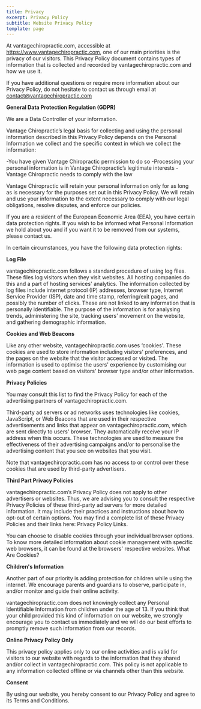 ```yaml
---
title: Privacy
excerpt: Privacy Policy
subtitle: Website Privacy Policy
template: page
---
```

At vantagechiropractic.com, accessible at https://www.vantagechiropractic.com, one of our main priorities is the privacy of our visitors. This Privacy Policy document contains types of information that is collected and recorded by vantagechiropractic.com and how we use it.

If you have additional questions or require more information about our Privacy Policy, do not hesitate to contact us through email at contact@vantagechiropractic.com

**General Data Protection Regulation (GDPR)**

We are a Data Controller of your information.

Vantage Chiropractic’s legal basis for collecting and using the personal information described in this Privacy Policy depends on the Personal Information we collect and the specific context in which we collect the information:

\-You have given Vantage Chiropractic permission to do so
-Processing your personal information is in Vantage Chiropractic’s legitimate interests
-Vantage Chiropractic needs to comply with the law

Vantage Chiropractic will retain your personal information only for as long as is necessary for the purposes set out in this Privacy Policy. We will retain and use your information to the extent necessary to comply with our legal obligations, resolve disputes, and enforce our policies.

If you are a resident of the European Economic Area (EEA), you have certain data protection rights. If you wish to be informed what Personal Information we hold about you and if you want it to be removed from our systems, please contact us.

In certain circumstances, you have the following data protection rights:

**Log File**

vantagechiropractic.com follows a standard procedure of using log files. These files log visitors when they visit websites. All hosting companies do this and a part of hosting services' analytics. The information collected by log files include internet protocol (IP) addresses, browser type, Internet Service Provider (ISP), date and time stamp, referring/exit pages, and possibly the number of clicks. These are not linked to any information that is personally identifiable. The purpose of the information is for analysing trends, administering the site, tracking users' movement on the website, and gathering demographic information.

**Cookies and Web Beacons**

Like any other website, vantagechiropractic.com uses ‘cookies'. These cookies are used to store information including visitors' preferences, and the pages on the website that the visitor accessed or visited. The information is used to optimise the users' experience by customising our web page content based on visitors' browser type and/or other information.

**Privacy Policies**

You may consult this list to find the Privacy Policy for each of the advertising partners of vantagechiropractic.com.

Third-party ad servers or ad networks uses technologies like cookies, JavaScript, or Web Beacons that are used in their respective advertisements and links that appear on vantagechiropractic.com, which are sent directly to users' browser. They automatically receive your IP address when this occurs. These technologies are used to measure the effectiveness of their advertising campaigns and/or to personalise the advertising content that you see on websites that you visit.

Note that vantagechiropractic.com has no access to or control over these cookies that are used by third-party advertisers.

**Third Part Privacy Policies**

vantagechiropractic.com’s Privacy Policy does not apply to other advertisers or websites. Thus, we are advising you to consult the respective Privacy Policies of these third-party ad servers for more detailed information. It may include their practices and instructions about how to opt-out of certain options. You may find a complete list of these Privacy Policies and their links here: Privacy Policy Links.

You can choose to disable cookies through your individual browser options. To know more detailed information about cookie management with specific web browsers, it can be found at the browsers' respective websites. What Are Cookies?

**Children's Information**

Another part of our priority is adding protection for children while using the internet. We encourage parents and guardians to observe, participate in, and/or monitor and guide their online activity.

vantagechiropractic.com does not knowingly collect any Personal Identifiable Information from children under the age of 13. If you think that your child provided this kind of information on our website, we strongly encourage you to contact us immediately and we will do our best efforts to promptly remove such information from our records.

**Online Privacy Policy Only**

This privacy policy applies only to our online activities and is valid for visitors to our website with regards to the information that they shared and/or collect in vantagechiropractic.com. This policy is not applicable to any information collected offline or via channels other than this website.

**Consent**

By using our website, you hereby consent to our Privacy Policy and agree to its Terms and Conditions.